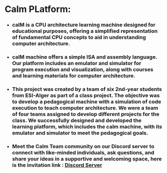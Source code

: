 # Calm PLatform:

- ###  calM is a CPU architecture learning machine designed for educational purposes, offering a simplified representation of fundamental CPU concepts to aid in understanding computer architecture.

- ###  calM machine offers a simple ISA and assembly language. Our platform includes an emulator and simulator for program execution and visualization, along with courses and learning materials for computer architecture.

- ### This project was created by a team of six 2nd-year students from ESI-Alger as part of a class project. The objective was to develop a pedagogical machine with a simulation of code execution to teach computer architecture. We were a team of four teams assigned to develop different projects for the class. We successfully designed and developed the learning platform, which includes the calm machine, with its emulator and simulator to meet the pedagogical goals.

- ### Meet the Calm Team community on our Discord server to connect with like-minded individuals, ask questions, and share your ideas in a supportive and welcoming space, here is the invitation link : [**Discord Server**](https://discord.gg/mqPCCJrsm6)
